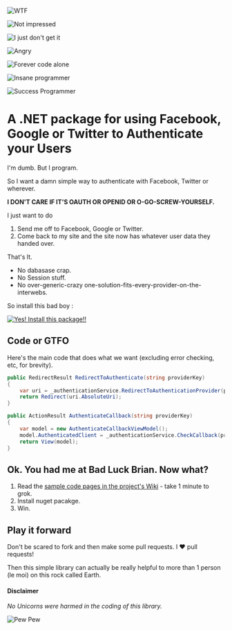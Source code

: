 ![WTF](http://cdn.memegenerator.net/instances/400x/35692287.jpg)

![Not impressed](http://i.imgur.com/K2b91.jpg)

![I just don't get it](http://cdn.memegenerator.net/instances/400x/35692355.jpg)

![Angry](http://i.imgur.com/hvYIx.jpg)

![Forever code alone](http://i.imgur.com/KIMGE.jpg)

![Insane programmer](http://i.imgur.com/m7gGt.jpg)

![Success Programmer](http://cdn.memegenerator.net/instances/400x/35692404.jpg)

# A .NET package for using Facebook, Google or Twitter to Authenticate your Users #

I'm dumb. But I program. 

So I want a <insert deity of your choice> damn simple way to authenticate with Facebook, Twitter or wherever.

**I DON'T CARE IF IT'S OAUTH OR OPENID OR O-GO-SCREW-YOURSELF.**

I just want to do

1. Send me off to Facebook, Google or Twitter.
2. Come back to my site and the site now has whatever user data they handed over.

That's It.

- No dabasase crap.
- No Session stuff.
- No over-generic-crazy one-solution-fits-every-provider-on-the-interwebs.

So install this bad boy :

[![Yes! Install this package!!](http://i.imgur.com/xevxLCl.png)](http://nuget.org/packages/WorldDomination.Web.Authentication)

## Code or GTFO ##

Here's the main code that does what we want (excluding error checking, etc, for brevity).

```c#
public RedirectResult RedirectToAuthenticate(string providerKey)
{
    var uri = _authenticationService.RedirectToAuthenticationProvider(providerKey);
    return Redirect(uri.AbsoluteUri);
}

public ActionResult AuthenticateCallback(string providerKey)
{
    var model = new AuthenticateCallbackViewModel();
    model.AuthenticatedClient = _authenticationService.CheckCallback(providerKey, Request.Params);
    return View(model);
}
```

## Ok. You had me at Bad Luck Brian. Now what?

1. Read the [sample code pages in the project's Wiki](https://github.com/PureKrome/WorldDomination.Web.Authentication/wiki) - take 1 minute to grok.
2. Install nuget pacakge.
3. Win.

## Play it forward ##

Don't be scared to fork and then make some pull requests. I :heart: pull requests!

Then this simple library can actually be really helpful to more than 1 person (le moi) on this rock called Earth.

#### Disclaimer ####
*No Unicorns were harmed in the coding of this library.*

![Pew Pew](http://i.imgur.com/94PHAl.jpg)
